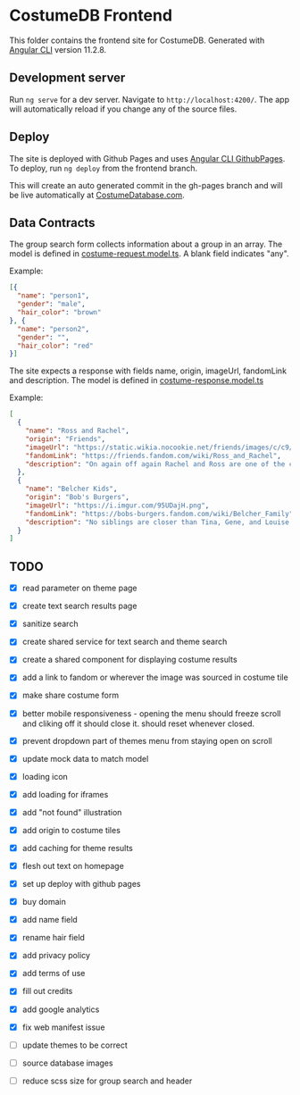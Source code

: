 # CostumeDB Frontend

This folder contains the frontend site for CostumeDB. Generated with [Angular CLI](https://github.com/angular/angular-cli) version 11.2.8.

## Development server

Run `ng serve` for a dev server. Navigate to `http://localhost:4200/`. The app will automatically reload if you change any of the source files.

## Deploy

The site is deployed with Github Pages and uses [Angular CLI GithubPages](https://www.npmjs.com/package/angular-cli-ghpages). To deploy, run `ng deploy` from the frontend branch.

This will create an auto generated commit in the gh-pages branch and will be live automatically at [CostumeDatabase.com](https://costumedatabase.com/).

## Data Contracts

The group search form collects information about a group in an array. The model is defined in [costume-request.model.ts](/costumedb-frontend/src/app/models/costume-request.model.ts). A blank field indicates "any".

Example:
```json
[{
  "name": "person1",
  "gender": "male",
  "hair_color": "brown"
}, {
  "name": "person2",
  "gender": "",
  "hair_color": "red"
}]
```

The site expects a response with fields name, origin, imageUrl, fandomLink and description. The model is defined in [costume-response.model.ts](/costumedb-frontend/src/app/models/costume-response.model.ts)

Example:
```json
[
  {
    "name": "Ross and Rachel",
    "origin": "Friends",
    "imageUrl": "https://static.wikia.nocookie.net/friends/images/c/c9/Ross_and_Rachel_-_Final_Kiss_-_10x18.png",
    "fandomLink": "https://friends.fandom.com/wiki/Ross_and_Rachel",
    "description": "On again off again Rachel and Ross are one of the central couples on Friends. Were they on a break? It's up to you!"
  },
  {
    "name": "Belcher Kids",
    "origin": "Bob's Burgers",
    "imageUrl": "https://i.imgur.com/95UDajH.png",
    "fandomLink": "https://bobs-burgers.fandom.com/wiki/Belcher_Family",
    "description": "No siblings are closer than Tina, Gene, and Louise!"
  }
]
```

## TODO
- [x] read parameter on theme page
- [x] create text search results page
- [x] sanitize search
- [x] create shared service for text search and theme search
- [x] create a shared component for displaying costume results
- [x] add a link to fandom or wherever the image was sourced in costume tile
- [x] make share costume form
- [x] better mobile responsiveness - opening the menu should freeze scroll and cliking off it should close it. should reset whenever closed. 
- [x] prevent dropdown part of themes menu from staying open on scroll
- [x] update mock data to match model
- [x] loading icon
- [x] add loading for iframes
- [x] add "not found" illustration
- [x] add origin to costume tiles
- [x] add caching for theme results
- [x] flesh out text on homepage
- [x] set up deploy with github pages
- [x] buy domain
- [x] add name field
- [x] rename hair field
- [x] add privacy policy
- [x] add terms of use
- [x] fill out credits
- [x] add google analytics
- [x] fix web manifest issue

- [ ] update themes to be correct
- [ ] source database images
- [ ] reduce scss size for group search and header
